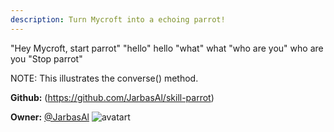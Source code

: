 ```yaml
---
description: Turn Mycroft into a echoing parrot!
---
```

"Hey Mycroft, start parrot"
"hello"
hello
"what"
what
"who are you"
who are you
"Stop parrot"

NOTE: This illustrates the converse() method.

**Github:** (https://github.com/JarbasAl/skill-parrot)

**Owner:** [@JarbasAl](https://github.com/JarbasAl) ![avatart](https://avatars0.githubusercontent.com/u/33701864?v=4)

